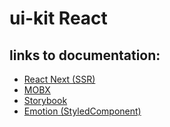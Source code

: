 # ui-kit React

## links to documentation:

- [React Next (SSR)](https://nextjs.org/docs/basic-features/data-fetching/overview)
- [MOBX](https://mobx.js.org/observable-state.html)
- [Storybook](https://storybook.js.org/docs/react/writing-stories/introduction)
- [Emotion (StyledComponent)](https://emotion.sh/docs/styled)
